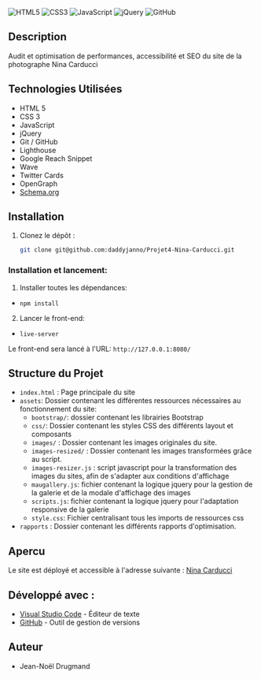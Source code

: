 ![HTML5](https://img.shields.io/badge/html5-%23E34F26.svg?style=for-the-badge&logo=html5&logoColor=white)
![CSS3](https://img.shields.io/badge/css3-%231572B6.svg?style=for-the-badge&logo=css3&logoColor=white)
![JavaScript](https://img.shields.io/badge/javascript-%23323330.svg?style=for-the-badge&logo=javascript&logoColor=%23F7DF1E)
![jQuery](https://img.shields.io/badge/jquery-%230769AD.svg?style=for-the-badge&logo=jquery&logoColor=white)
![GitHub](https://img.shields.io/badge/github-%23121011.svg?style=for-the-badge&logo=github&logoColor=white)

## Description

Audit et optimisation de performances, accessibilité et SEO du site de la photographe Nina Carducci

## Technologies Utilisées

-   HTML 5
-   CSS 3
-   JavaScript
-   jQuery
-   Git / GitHub
-   Lighthouse
-   Google Reach Snippet
-   Wave
-   Twitter Cards
-   OpenGraph
-   [Schema.org]([www.schema.org](https://schema.org/))

## Installation

1. Clonez le dépôt :

    ```bash
    git clone git@github.com:daddyjanno/Projet4-Nina-Carducci.git
    ```

### Installation et lancement:

1. Installer toutes les dépendances:

-   `npm install`

2. Lancer le front-end:

-   `live-server`

Le front-end sera lancé à l'URL:
`http://127.0.0.1:8080/`

## Structure du Projet

-   `index.html` : Page principale du site
-   `assets`: Dossier contenant les différentes ressources nécessaires au fonctionnement du site:    
    -   `bootstrap/`: dossier contenant les librairies Bootstrap
    -   `css/`: Dossier contenant les styles CSS des différents layout et composants
    -   `images/` : Dossier contenant les images originales du site.
    -   `images-resized/` : Dossier contenant les images transformées grâce au script.
    -   `images-resizer.js` : script javascript pour la transformation des images du sites, afin de s'adapter aux conditions d'affichage
    -   `maugallery.js`: fichier contenant la logique jquery pour la gestion de la galerie et de la modale d'affichage des images
    -   `scripts.js`: fichier contenant la logique jquery pour l'adaptation responsive de la galerie 
    -   `style.css`: Fichier centralisant tous les imports de ressources css
-   `rapports` : Dossier contenant les différents rapports d'optimisation.

## Apercu
Le site est déployé et accessible à l'adresse suivante : [Nina Carducci](https://daddyjanno.github.io/Projet4-Nina-Carducci/)

## Développé avec :

-   [Visual Studio Code](https://code.visualstudio.com/) - Éditeur de texte
-   [GitHub](https://github.com/) - Outil de gestion de versions


## Auteur

-   Jean-Noël Drugmand
